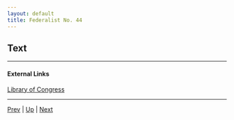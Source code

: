 ```yaml
---
layout: default
title: Federalist No. 44
---
```


## Text

---
#### External Links
[Library of Congress]()

---

[Prev](43.md) | [Up](README.md) | [Next](45.md)
